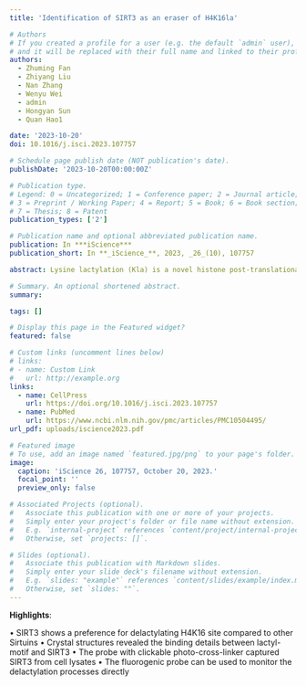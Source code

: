 ```yaml
---
title: 'Identification of SIRT3 as an eraser of H4K16la'

# Authors
# If you created a profile for a user (e.g. the default `admin` user), write the username (folder name) here
# and it will be replaced with their full name and linked to their profile.
authors:
  - Zhuming Fan
  - Zhiyang Liu
  - Nan Zhang
  - Wenyu Wei
  - admin
  - Hongyan Sun
  - Quan Hao1

date: '2023-10-20'
doi: 10.1016/j.isci.2023.107757

# Schedule page publish date (NOT publication's date).
publishDate: '2023-10-20T00:00:00Z'

# Publication type.
# Legend: 0 = Uncategorized; 1 = Conference paper; 2 = Journal article;
# 3 = Preprint / Working Paper; 4 = Report; 5 = Book; 6 = Book section;
# 7 = Thesis; 8 = Patent
publication_types: ['2']

# Publication name and optional abbreviated publication name.
publication: In ***iScience***
publication_short: In **_iScience_**, 2023, _26_(10), 107757

abstract: Lysine lactylation (Kla) is a novel histone post-translational modification discovered in late 2019. Later, HDAC1-3, were identified as the robust Kla erasers. While the Sirtuin family proteins showed weak eraser activities toward Kla, as reported. However, the catalytic mechanisms and physiological functions of HDACs and Sirtuins are not identical. In this study, we observed that SIRT3 exhibits a higher eraser activity against the H4K16la site than the other human Sirtuins. Crystal structures revealed the detailed binding mechanisms between lactyl-lysine peptides and SIRT3. Furthermore, a chemical probe, p-H4K16laAlk, was developed to capture potential Kla erasers from cell lysates. SIRT3 was captured by this probe and detected via proteomic analysis. And another chemical probe, p-H4K16la-NBD, was developed to detect the eraser-Kla delactylation processes directly via fluorescence indication. Our findings and chemical probes provide new directions for further investigating Kla and its roles in gene transcription regulation.

# Summary. An optional shortened abstract.
summary:  

tags: []

# Display this page in the Featured widget?
featured: false

# Custom links (uncomment lines below)
# links:
# - name: Custom Link
#   url: http://example.org 
links:
  - name: CellPress
    url: https://doi.org/10.1016/j.isci.2023.107757
  - name: PubMed
    url: https://www.ncbi.nlm.nih.gov/pmc/articles/PMC10504495/
url_pdf: uploads/iscience2023.pdf

# Featured image
# To use, add an image named `featured.jpg/png` to your page's folder.
image:
  caption: 'iScience 26, 107757, October 20, 2023.'
  focal_point: ''
  preview_only: false

# Associated Projects (optional).
#   Associate this publication with one or more of your projects.
#   Simply enter your project's folder or file name without extension.
#   E.g. `internal-project` references `content/project/internal-project/index.md`.
#   Otherwise, set `projects: []`.

# Slides (optional).
#   Associate this publication with Markdown slides.
#   Simply enter your slide deck's filename without extension.
#   E.g. `slides: "example"` references `content/slides/example/index.md`.
#   Otherwise, set `slides: ""`.
---
```

**Highlights**:

• SIRT3 shows a preference for delactylating H4K16 site compared to other Sirtuins
• Crystal structures revealed the binding details between lactyl-motif and SIRT3
• The probe with clickable photo-cross-linker captured SIRT3 from cell lysates
• The fluorogenic probe can be used to monitor the delactylation processes directly
